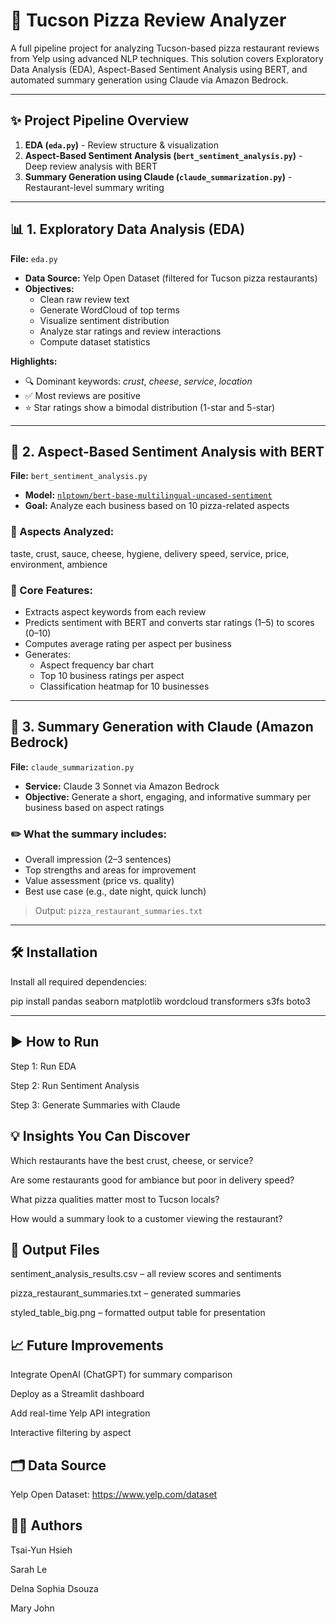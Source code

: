 # 🍕 Tucson Pizza Review Analyzer

A full pipeline project for analyzing Tucson-based pizza restaurant reviews from Yelp using advanced NLP techniques. This solution covers Exploratory Data Analysis (EDA), Aspect-Based Sentiment Analysis using BERT, and automated summary generation using Claude via Amazon Bedrock.

---

## ✨ Project Pipeline Overview

1. **EDA (`eda.py`)** - Review structure & visualization  
2. **Aspect-Based Sentiment Analysis (`bert_sentiment_analysis.py`)** - Deep review analysis with BERT  
3. **Summary Generation using Claude (`claude_summarization.py`)** - Restaurant-level summary writing

---

## 📊 1. Exploratory Data Analysis (EDA)

**File:** `eda.py`

- **Data Source:** Yelp Open Dataset (filtered for Tucson pizza restaurants)
- **Objectives:**
  - Clean raw review text
  - Generate WordCloud of top terms
  - Visualize sentiment distribution
  - Analyze star ratings and review interactions
  - Compute dataset statistics

**Highlights:**
- 🔍 Dominant keywords: *crust*, *cheese*, *service*, *location*
- ✅ Most reviews are positive
- ⭐ Star ratings show a bimodal distribution (1-star and 5-star)

---

## 🤖 2. Aspect-Based Sentiment Analysis with BERT

**File:** `bert_sentiment_analysis.py`

- **Model:** [`nlptown/bert-base-multilingual-uncased-sentiment`](https://huggingface.co/nlptown/bert-base-multilingual-uncased-sentiment)
- **Goal:** Analyze each business based on 10 pizza-related aspects

### 🍕 Aspects Analyzed:

taste, crust, sauce, cheese, hygiene, delivery speed, service, price, environment, ambience


### 🔧 Core Features:
- Extracts aspect keywords from each review
- Predicts sentiment with BERT and converts star ratings (1–5) to scores (0–10)
- Computes average rating per aspect per business
- Generates:
  - Aspect frequency bar chart
  - Top 10 business ratings per aspect
  - Classification heatmap for 10 businesses

---

## 🧠 3. Summary Generation with Claude (Amazon Bedrock)

**File:** `claude_summarization.py`

- **Service:** Claude 3 Sonnet via Amazon Bedrock
- **Objective:** Generate a short, engaging, and informative summary per business based on aspect ratings

### ✏️ What the summary includes:
- Overall impression (2–3 sentences)
- Top strengths and areas for improvement
- Value assessment (price vs. quality)
- Best use case (e.g., date night, quick lunch)

> Output: `pizza_restaurant_summaries.txt`

---

## 🛠️ Installation

Install all required dependencies:

pip install pandas seaborn matplotlib wordcloud transformers s3fs boto3

---

## ▶️ How to Run
Step 1: Run EDA

Step 2: Run Sentiment Analysis

Step 3: Generate Summaries with Claude

## 💡 Insights You Can Discover
Which restaurants have the best crust, cheese, or service?

Are some restaurants good for ambiance but poor in delivery speed?

What pizza qualities matter most to Tucson locals?

How would a summary look to a customer viewing the restaurant?

## 📂 Output Files
sentiment_analysis_results.csv – all review scores and sentiments

pizza_restaurant_summaries.txt – generated summaries

styled_table_big.png – formatted output table for presentation

## 📈 Future Improvements
Integrate OpenAI (ChatGPT) for summary comparison

Deploy as a Streamlit dashboard

Add real-time Yelp API integration

Interactive filtering by aspect

## 🗂️ Data Source
Yelp Open Dataset: https://www.yelp.com/dataset

## 🧑‍💻 Authors
Tsai-Yun Hsieh

Sarah Le

Delna Sophia Dsouza

Mary John


